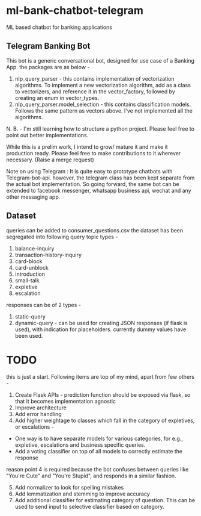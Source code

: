# ml-bank-chatbot-telegram
ML based chatbot for banking applications

## Telegram Banking Bot
This bot is a generic conversational bot, designed for use case of a Banking App.
the packages are as below - 
1. nlp_query_parser - this contains implementation of vectorization algorithms. To implement a new vectorization algorithm, add as a class to vectorizers, and reference it in the vector_factory, followed by creating an enum in vector_types.
2. nlp_query_parser.model_selection - this contains classification models. Follows the same pattern as vectors above. I've not implemented all the algorithms.

N. B. - I'm still learning how to structure a python project. Please feel free to point out better implementations. 

While this is a prelim work, I intend to grow/ mature it and make it production ready. Please feel free to make contributions to it wherever necessary. (Raise a merge request)

Note on using Telegram : It is quite easy to prototype chatbots with Telegram-bot-api. however, the telegram class has been kept separate from the actual bot implementation.
So going forward, the same bot can be extended to facebook messenger, whatsapp business api, wechat and any other messaging app.

## Dataset
queries can be added to consumer_questions.csv
the dataset has been segregated into following query topic types - 
1. balance-inquiry
2. transaction-history-inquiry
3. card-block
4. card-unblock
5. introduction
6. small-talk
7. expletive
8. escalation

responses can be of 2 types - 
1. static-query
2. dynamic-query - can be used for creating JSON responses (if flask is used), with indication for placeholders. currently dummy values have been used.

# TODO
this is just a start. Following items are top of my mind, apart from few others - 
1. Create Flask APIs - prediction function should be exposed via flask, so that it becomes implementation agnostic
2. Improve architecture
3. Add error handling
4. Add higher weightage to classes which fall in the category of expletives, or escalations - 
 - One way is to have separate models for various categories, for e.g., expletive, escalations and business specific queries.
 - Add a voting classifier on top of all models to correctly estimate the response
 
reason point 4 is required because the bot confuses between queries like "You're Cute" and "You're Stupid", and responds in a similar fashion.

5. Add normalizer to look for spelling mistakes
6. Add lemmatization and stemming to improve accuracy
7. Add additional classifier for estimating category of question. This can be used to send input to selective classifier based on category.

